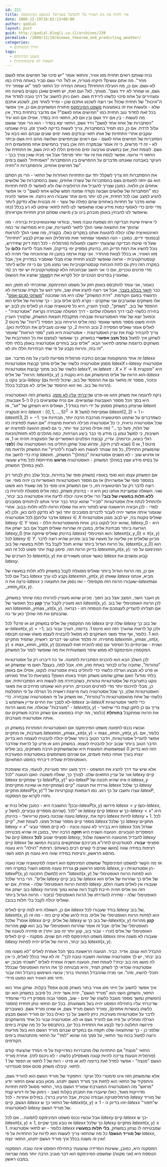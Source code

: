 ```yaml
---
id: 221
title: איך לחזות את מזג האוויר בלי להסתכל בשמיים? (משפט המינימקס)
date: 2009-12-19T16:03:13+00:00
author: gadial
layout: post
guid: http://gadial.blogli.co.il/archives/239
permalink: /2009/12/19/minmax_theorem_and_predicting_weather/
categories:
  - תורת המשחקים
tags:
  - משפט המינימקס
  - תוצאות לא אינטואיטיביות
---
```

נניח שאתם רואים תחזית מזג אוויר, והחזאי אומר "יש סיכוי של חמישים אחוז לגשם מחר". מה אתם עושים? תיקחו מטריה, או לא? הרי גשם סביר באותה מידה כמו לא-גשם. אם כן, מה הועילה התחזית? באותה המידה יכל החזאי לומר "או שמחר ירד גשם, או שמחר לא ירד גשם". מגוחך, לא? ועם זאת, יש חזאים שאכן נוקטים בשיטה הזו ומצהירים על אחוז סיכוי כלשהו לירידת גשם. האם ניתן לחשוב על דרך טובה למדוד את ה"איכות" של תחזית שכזו? אני רוצה לשכנע אתכם שכן - ומייד לאחר מכן, לשכנע אתכם שלא - ולעשות את זה באמצעות [משפט המינימקס](http://he.wikipedia.org/wiki/%D7%9E%D7%A9%D7%A4%D7%98_%D7%94%D7%9E%D7%99%D7%A0%D7%99%D7%9E%D7%A7%D7%A1) מתורת המשחקים.אם כן, איך אפשר בכל זאת למדוד טוב תחזית כמו "חמישים אחוז לגשם"? אם מדובר בתחזית בודד, אין מה לעשות - בין אם ירד גשם ובין אם לא, החזאי היה בסדר. אפילו אם הוא יגיד "הסתברות של אחוז אחד לגשם" וירד גשם, החזאי יצא בסדר - הוא הרי אמר שגשם עלול לרדת. אם כן, כמו תמיד בהסתברות, צריך לעשות בדיקה לאורך זמן. נניח שאנחנו עוקבים אחרי התחזיות של אותו חזאי ובודקים מאה ימים שונים שבהם הוא ניבא על הסתברות של חמישים אחוז לגשם - וגם רואים שבחמישים ושלושה מהם היה גשם וביתר לא - זה די מרשים, כי זה אומר שבמקרה הזה אכן בערך בחמישים אחוז מהפעמים היה גשם. לעומת זאת, אם בתשעים וארבעה ימים מהימים הללו לא היה גשם, אז התחזית של החזאי די גרועה. אפשר לנסח את זה עוד יותר פורמלי אבל אני מניח שאין צורך בכך - העיקר באבחנה שאנחנו מדברים על ההפרשים בין ההסתברות "האמיתית" לגשם בימים של חמישים אחוזים, וההסתברות ה"חזויה".

את ההסתברות הזו צריך לשקלל יחד עם התחזיות האחרות של החזאי - הרי מן הסתם הוא גם יחזה לפעמים גשם בהסתברות של עשרה אחוזים, וגשם בהסתברות של שלושים אחוזים וכן הלאה. כמובן שצריך להגביל את הרזולוציה שלו ולא לאפשר לו לתת תחזיות כמו "הסתברות של שלושים ושבעה נקודה שמונה חמש שלוש אחוז לגשם" כי אז אפשר להגיע למצב שבו לכל תחזית, אין לנו יותר מיום אחד שעבורו היא ניתנה. אז אפשר להניח שהוא מדבר על תחזיות באחוזים שהם כפולה של עשר - זה מבטיח שלא נזדקק ליותר מדי ימים כדי לאסוף כמות מידע שכזו שתאפשר לנו לתת לחזאי שיפוט לא רע בכלל (כזה שיאפשר לנו להבחין באופן מובהק בינו ובין מישהו שסתם זורק תחזיות אקראיות).

לי אישית שיטת הבדיקה הזו נשמעת טובה מאוד, ובוודאי שאינטואיטיבית וברורה - מה שהופך את התוצאה שאני הולך לתאר למעניינת, שכן היא ממחישה עד כמה האינטואיציה שלנו יכולה להטעות אותנו במקרים כאלו. בקצרה, מה שאני הולך להראות (בנפנופי ידיים, כמובן - הנה המאמר שמתאר זאת פורמלית) הוא שניתן לבצע "תחזיות" שעל פי שיטת הבדיקה שהצעתי ייחשבו למעולות (פורמלית - לכל רמת דיוק שתידרש, נוכל להשיג את רמת הדיוק הזו, בהינתן מספיק ימי בדיקה), וזאת מבלי לדעת **כלום** על מזג האוויר, או בכלל לצאת מהחדר. אני קצת ארמה במובן זה שההוכחה שלי תהיה לא קונסטרוקטיבית - אראה שאפשר לבצע תחזית שכזו מבלי שאסביר במדוייק איך; אבל במקרה הזה ניתן גם לתת הוכחות קונסטרוקטיביות ואני נמנע מכך גם כי זה יגלוש ליותר מדי פרטים טכניים, וגם כי אני חושב שבהוכחה הלא קונסטרוקטיבית יש יופי רב (מי שמעוניין בפרטים הטכניים יכול לקרוא את ה[מאמר](http://eprints.kfupm.edu.sa/60559/1/60559.pdf) שהציג את הנושא).

כאמור, אני עומד להתבסס באופן חזק על משפט המינימקס, שהזכרתי לא מזמן; הוא כבר [תואר בבלוג בעבר](http://www.gadial.net/?p=16), אבל אני רוצה להציג אותו שוב, ותוך דגש על נקודה שכנראה לא הדגשתי בפעם הקודמת. "זירת המשחק" שלנו היא מה שמכונה "[משחקי סכום-אפס](http://he.wikipedia.org/wiki/%D7%9E%D7%A9%D7%97%D7%A7_%D7%A1%D7%9B%D7%95%D7%9D_%D7%90%D7%A4%D7%A1)". אלו משחקים שמערבים שני שחקנים - נקרא להם אליס ובוב - כך שהרווח של אליס הוא ההפסד של בוב. "משחק", לצורך העניין, היא כל סיטואציה שבה הן לאליס והן לבוב יש בחירה כלשהי לגבי דרך הפעולה שלהם - דרך הפעולה שנבחרה נקראת "אסטרטגיה" - וכפועל יוצא של שתי האסטרטגיות שנבחרו מתקבלת תוצאת המשחק, שלצורך העניין תהיה פשוט מספר ממשי שאומר כמה אליס הרוויחה ובוב הפסיד ("רווח" של מינוס 2 לאליס אומר שאליס הפסידה 2 ובוב הרוויח 2, כך שאיננו מגבילים את הכלליות כאן). צריך להבהיר קצת את עניין האסטרטגיה - אסטרטגיה היא מעין "ספר הוראות" שאומר לשחקן איך לפעול **בכל מצב אפשרי** במשחק. כך שאפשר לצמצם את כל המורכבות של משחקים כדוגמת שחמט לתיאור הבא: "אליס ובוב בוחרים אסטרטגיה באופן בלתי תלוי זה בזה, והרווח נקבע על פי שתי הבחירות הללו ותו לא".

זה אחד מהמקומות שבהם כתיבה פורמלית מסייעת להבין על מה מדובר. אם $latex x$ מסמן אסטרטגיה כלשהי של אליס מתוך קבוצת אסטרטגיות $latex X$ ו-$latex y$ אסטרטגיה כלשהי של בוב מתוך קבוצת אסטרטגיות $latex Y$, אז $latex \pi:X\times Y\to\mathbb{R}$ היא "פונקצית הרווח" של אליס: $latex \pi\left(x,y\right)$ הוא הרווח של אליס מהמשחק אם היא נוקטת ב-$latex x$ ובוב נוקט ב-$latex y$ (וכזכור, מספר זה מתאר גם את ההפסד של בוב. שיכול להיות גם הרווח של בוב. ואז הוא ההפסד של אליס. לא מבלבל בכלל).

ניקח לדוגמה את משחק הזוג-או-פרט ש[דיברתי עליו לא מזמן](http://www.gadial.net/?p=219). במשחק הזה האסטרטגיה היא בסך הכל מספר האצבעות שמוציאים. אם נניח שמוציאים בין 0 ל-5 אצבעות, שניצחון במשחק מסומן על ידי רווח בגודל 1, ושאליס היא השחקן של "זוג", אז $latex \pi$ היא פונקציה $latex \pi:\left\{ 0,1,\dots,5\right\} ^{2}\to\mathbb{R}$ שמקיימת למשל $latex \pi\left(2,2\right)=1$ ו-$latex \pi\left(3,2\right)=-1$. כשמדברים על שחמט הסיטואציה מורכבת הרבה יותר, מבחינת איך שכל אסטרטגיה נראית, כי כל אסטרטגיה מכילה הוראות מהצורה "אם הגעת לפוזיציה כזו של הלוח, פעל כך&#8230;" (וזה אפילו מורכב עוד יותר, כי גם לאופן ההגעה לפוזיציה יש חשיבות, כי למשל טמון בו מידע מי כבר ביצע הצרחות, כמה מהלכים ללא תזוזת/הכאת רגלי בוצעו, וכדומה). עדיין, קבוצת הפלטים האפשריים של הפונקציה תהיה או 1, או מינוס 1, או 0 (שבא לציין תיקו), ומרגע שכל שחקן החליט מה האסטרטגיה שלו (**לפני** שהמשחק התחיל!), כל מה שנותר לעשות הוא לשבת ו"להריץ" את המשחק ולראות מה קרה כדי לחשב את $latex \pi$. אז אדגיש שוב - לא משנים אסטרטגיות "במהלך" המשחק, על בסיס מידע שצץ במהלך המשחק - האסטרטגיה **מראש** מתייחסת לכל מידע שעשוי לצוץ במהלך המשחק.

אם המשחק עצמו הוא סופי באופיו (משחק סופי של בחירות, ובכל שלב ניתן לבחור רק במספר סופי של אפשרויות) אז גם מספר האסטרטגיות האפשריות בו יהיה סופי. אני רוצה לדבר רק על הסיטואציה הזו, כי אם המשחק אינו סופי כל מה שאגיד הוא פשוט שגוי. השאלה שמעניינת אותנו כאן היא זו - בהינתן משחק, כמה אליס מסוגלת להרוויח בו **ללא תלות במעשיו של בוב**? הרי אליס אינה יכולה לדעת איזו אסטרטגיה בוב יבחר, ולהתחיל לנתח אילו אסטרטגיות "סביר" שהוא יבחר כבר יגרור אותנו לניתוחים מסובכים למדי - לכן הבעיה הראשונה שיש לפתור היא את שאלת הרווח-ללא-תלות-בבוב. אחרי שנגמור איתה אפשר יהיה לעבור לדברים מסובכים יותר (אך לא נזדקק להם כאן, ולכן לא אדבר עליהם).לכל אסטרטגיה $latex x\in X$ שאליס נוקטת בה, יש לבוב מגוון אסטרטגיות $latex y\in Y$ שהוא יכול לנקוט בהן. אחת מהאסטרטגיות הללו - נאמר, $latex y\_{0}$ - היא הגרועה ביותר מבחינת אליס, במובן זה שהרווח שאליס תקבל אם בוב ישחק את $latex y\_{0}$ (בהינתן שאליס שיחקה את $latex x$) הוא המינימלי: $latex \pi\left(x,y\_{0}\right)\le\pi\left(x,y\right)$ לכל $latex y\in Y$. מכיוון שלאליס אין שליטה על מעשיו של בוב ומכיוון שהיא רוצה לדבר על הרווח הגדול ביותר שהיא תוכל לקבל בלי תלות במעשיו של בוב, $latex \pi\left(x,y\_{0}\right)$ הוא בדיוק הרווח הזה. סימון קצת יותר פשוט לכל זה הוא $latex \min_{y}\pi\left(x,y\right)$: המינימום על פני כל הערכים של $latex \pi\left(x,y\right)$ כאשר אנחנו משאירים את $latex x$ קבוע ומשנים את $latex y$.

אם כן, מה הרווח הגדול ביותר שאליס מסוגלת לקבל במשחק ללא תלות במעשיו של בוב? אם לכל $latex x$ נקבע לנו ערך $latex \min\_{y}\pi\left(x,y\right)$ שאותו $latex x$ מביא, אנחנו נרצה את ה-$latex x$ שעבורו הרווח הזה מקסימלי - ואז נסמן את התוצאה כ-$latex \max\_{x}\min_{y}\pi\left(x,y\right)$.

מן העבר השני, המצב אצל בוב הפוך. מכיוון שהוא מעוניין להרוויח כמה שיותר במשחק, הוא מעוניין לקבל ערך **קטן** ככל האפשר של $latex \pi\left(x,y\right)$. לכן הרווח האופטימלי של בוב הוא $latex \min\_{y}\max\_{x}\pi\left(x,y\right)$. אם תצליחו להצדיק לעצמכם את הנוסחה הזו - כנראה שהבנתם את מה שהלך כאן עד כה.

מה המקסמין של אליס במשחק זוג או פרט? לכל $latex x$ שלה קיים $latex y$ של בוב כך ש-$latex \pi\left(x,y\right)=-1$, ולכן קל לראות שהערך הזה הוא מינוס 1. בדומה, הערך עבור בוב הוא 1. כלומר, אף אחד משני השחקנים לא מסוגל להבטיח לעצמו משהו שאיננו תבוסה מחפירה. זה מלמד אותנו שני דברים: ראשית, שתמיד מתקיים $latex \min\_{y}\max\_{x}\pi\left(x,y\right)\le\max\_{x}\min\_{y}\pi\left(x,y\right)$ (נסו להוכיח זאת לעצמכם) ושנית - שבינתיים כל הסיפור עם המקסמין והמינמקס לא ממש שיפר משמעותית את מה שאפשר לומר על המשחק.

לכן השלב הבא הוא להכניס הסתברות לתמונה. עד כה דיברנו רק על אסטרטגיות "טהורות", שחובה עלינו לבחור באחת מהן, וזהו. אבל למה, בעצם? האם מי שמשחק זוג או פרט לא מבצע הגרלה כלשהי כדי להחליט באיזו אסטרטגיה לנקוט, אפילו אם באופן בלתי מודע? האם שחקן שחמט משחק תמיד באותו האופן? במציאות כל אחד מאיתנו נוקט בתערובת של אסטרטגיות טהורות, כשהבחירה מה לעשות היא הסתברותית. אם כן, מבלי להיכנס יותר מדי לפרטים הטכניים, הרעיון הוא שאנחנו מרחיבים את מאגר האסטרטגיות שלנו, כך שכל אסטרטגיה כעת מייצגת ראשית כל הגרלה על פי התפלגות כלשהי של אחת מהאסטרטגיות ה"טהורות", ואז משחק על פי האסטרטגיה שנבחרה. כדי לא לסבך את החיים עדיין אשתמש ב-$latex x$ וב-$latex X$ כדי לתאר אסטרטגיות "מעורבות" שכאלה. את מושג הרווח - $latex \pi\left(x,y\right)$ - צריך גם כן לתקן קצת כדי שיתאר את הרווח שמתקבל **בתוחלת** (כלומר, מה יקרה בממוצע אם נשחק הרבה משחקים עם אותה אסטרטגיה מעורבת).

ועכשיו נכנס לתמונה משפט המינימקס: אם האסטרטגיות המותרות במשחק הן מעורבות, אז מתקיים $latex \min\_{y}\max\_{x}\pi\left(x,y\right)=\max\_{x}\min\_{y}\pi\left(x,y\right)$. כלומר, אם אפשר להגריל אסטרטגיות, הדבר הטוב ביותר שאליס יכולה להבטיח לעצמה הוא בדיוק הדבר הטוב ביותר שבוב יכול להבטיח לעצמו. במשחק הזוג או פרט קל לראות שהדבר הזה הוא בדיוק 0 (שמשמעותו המעשית היא שכשמשחקים הרבה משחקים, בוב ואליס ינצחו בערך אותה כמות פעמים, אם שניהם משתמשים באסטרטגיה המעורבת האופטימלית שעליה דיברתי בפוסט המתאים).

אלא שיש עוד דרך להציג את המשפט - דרך מעט יותר מעניינת, לטעמי, וכזו ששופכת אור על עניין החזאים שלנו. לצורך כך, שאלה פשוטה: האם הטענה "לכל $latex y$ קיים $latex x$ כך שמתקיים $latex P\left(x,y\right)$" כש-$latex P$ זו איזו שהיא תכונה של $latex x,y$ (שמתקיימת או שאינה מתקיימת) גוררת את הטענה "קיים $latex x$ כך שלכל $latex y$ מתקיים $latex P\left(x,y\right)$"? עצרו וחשבו על כך רגע. נסו דוגמאות קונקרטיות של $latex P$, וחזרו לקרוא עם המסקנה.

ובכן? התשובה היא - כמובן שלא! נניח ש-$latex P\left(x,y\right)$ פירושו $latex x<y$ (כש-$latex x,y$ שניהם מספרים טבעיים, למשל). אז "לכל $latex y$ קיים $latex x$ כך ש-$latex y<x$" היא טענה שנכונה באופן טריוויאלי - בהינתן $latex y$, ניקח את $latex x$ להיות $latex y+1$. לכל מספר קיים מספר שגדול ממנו. לעומת זאת, "קיים $latex x$ כך שלכל $latex y$ מתקיים $latex y<x$" היא בבירור לא טענה נכונה - לא קיים מספר טבעי $latex x$ שגדול מכל המספרים הטבעיים. הטענה השניה היא **חזקה** הרבה יותר, במובן זה שהיא מבטיחה קיום של $latex x$ ספציפי שטוב **לכל** $latex y$, להבדיל מהטענה הראשונה שלכל $latex y$ קיים $latex x$ ספציפי **עבורו**. לסטודנטים לחדו"א מביניכם שמתקשים בהבנת המושג של רציפות במידה שווה (מושג שגרם לי קשיים רבים בשעתו): רציפות "רגילה" היא טענה מהסוג הראשון, ורציפות במידה שווה היא טענה מן הסוג השני.

אז מה הקשר למשפט המינימקס? שמשפט המינימקס הוא דוגמה לסיטואציה שבה טענה מהסוג הראשון **כן** גוררת טענה מהסוג השני! במקרה הזה $latex x,y$ הן אסטרטגיות ו-$latex P\left(x,y\right)$ היא (למשל) התכונה "$latex \pi\left(x,y\right)$ הוא לפחות הרווח האופטימלי של אליס". הרי ברור שלכל $latex y$ של בוב קיים $latex x$ של אליס כך שהרווח של אליס הוא לפחות הרווח האופטימלי שלה - אחרת, אם יש $latex y$ שעבורו אין לאליס מענה הולם, בוב ישחק את $latex y$ הזה ואז אליס תהיה חייבת לקבל רווח שהוא נמוך מהרווח האופטימלי שלה - סתירה להגדרתו של הרווח האופטימלי (כזכור - הרווח הגדול ביותר שאליס יכולה לקבל בלי תלות בבוב).

אם כן, השאלה היא למה קיים לאליס $latex x$ בודד שעבורו לכל $latex y$ של בוב, $latex \pi\left(x,y\right)$ הוא לפחות הרווח האופטימלי של אליס. נניח לרגע שלא קיים כזה - מה זה אומר? שלכל $latex x$ של אליס, קיים $latex y$ של בוב כך ש-$latex \pi\left(x,y\right)$ **קטן** מהרווח האופטימלי של אליס. אבל זה אומר שהרווח האופטימלי של בוב הוא **קטן** מהרווח האופטימלי של אליס (זכרו - עבור בוב, קטן יותר זה טוב יותר) וזו סתירה לטענה של משפט המינימקס לפיו הם שווים. מסקנה - קיים לאליס $latex x$ שעבורו לא משנה איזה $latex y$ בוב יבחר, הרווח של אליס יהיה לפחות $latex \pi\left(x,y\right)$.

ההבדל הוא עצום. אדיר. כביר. הטענה הראשונה בסך הכל אומרת לאליס "לא משנה מה בוב יבחר, יש לך אסטרטגיה שמהווה תשובה טובה לכך". זה לא עוזר בכלל לאליס, כי אין לה מושג מה בוב יבחר! לעומת זאת, הטענה השניה אומרת לאליס "תשכחי מבוב; יש אסטרטגיה שכדאי לך לשחק תמיד, והיא מבטיחה לך את הרווח האופטימלי שבכלל תוכלי להשיג, וזהו". אני מניח שההבדל המהותי ברור; עכשיו השימוש בהבדל הזה עבור חיזוי מזג האוויר הוא כמעט מיידי.

איך אפשר לחשוב על חיזוי מזג אוויר בתור משחק סכום אפס? בקלות. שחקן אחד הוא החזאי, והשחקן השני הוא "מוריד הגשם", יהיה אשר יהיה. כל סיבוב במשחק הוא יום (המשחק נמשך מספר מוגבל כלשהו של ימים - שוב, מספר גבוה מספיק דיו כדי שהמדד שדיברתי עליו בתחילת הפוסט יהיה בעל משמעות). בכל יום החזאי נותן תחזית (מספר כלשהו בעשרות אחוזים), ומוריד הגשם מוריד גשם, או שאינו מוריד גשם. כשעוברים לדבר על אסטרטגיות מעורבות, ניתן לחשוב על כך כאילו בכל יום מוריד הגשם מבצע הגרלה ומחליט על פיה אם להוריד גשם או לא. אסטרטגיה עבור כל אחד מהשחקנים פירושה החלטה כיצד לבצע את התחזית בכל יום, בהתבסס על כל מה שקרה בימים שלפני כן - כך שהתוצאה שלנו תקפה גם במקרים שבהם מוריד הגשם הוא בעל מודעות ורוצה לפעול בכוח נגד החזאי, על סמך מה שהוא "למד" על החזאי מהתנהגותו בימים הקודמים.

החזאי "מנצח" אם התחזיות שלו מתבררות כמדוייקות על פי המדד שהצעתי קודם (פורמלית הטעות צריכה להיות קטנה מאפסילון כלשהו - לא ניכנס לזה). אחרת מוריד הגשם "מנצח" - אפשר למדל זאת בדומה לזוג או פרט - רווח של 1 לחזאי או הפסד של 1 לחזאי. קיבלנו משחק סכום אפס סטנדרטי.

אלא שהמשחק הזה אינו סימטרי כלל ועיקר. התפקיד של מוריד הגשם הוא להוריד גשם, והתפקיד של החזאי הוא לחזות איך מוריד הגשם יתנהג. מכאן נובע שאם החזאי יודע "מראש" מה האסטרטגיה המעורבת שמוריד הגשם בחר, החזאי מסוגל לתת תחזיות מדוייקות מאוד, כאלו שיעברו את המבחן בקלות (שוב - נימוק של זה דורש קצת פורמליסטיקה ועבודה טכנית, אבל הרעיון ברור). במילים אחרות - לכל $latex y$ של מוריד הגשם, קיים $latex x$ של החזאי כך ש-$latex \pi\left(x,y\right)\ge1$ - זהו בדיוק ה-$latex x$ ש"תפור" לאסטרטגיה $latex y$ של מוריד הגשם.

אבל עכשיו נכנס משפט המינימקס לתמונה&#8230; אם לכל $latex y$ קיים $latex x$ כך ש-$latex \pi\left(x,y\right)\ge1$, אז נובע מכך שקיים $latex x$ כך שלכל $latex y$ מתקיים $latex \pi\left(x,y\right)\ge1$. כלומר - יש לחזאי אסטרטגיה $latex x$ שמבטיחה לו נצחון במשחק, **בלי תלות במעשיו של מוריד הגשם!** כל מה שהחזאי צריך לעשות הוא לדווח על התחזיות על פי $latex x$, ואין זה משנה בכלל איך מוריד הגשם יתנהג, החזאי ינצח!

המסקנה היא, כמובן, ששיטת המדידה שהצעתי בתחילת הפוסט אינה טובה. המסקנה הנוספת היא (אני מקווה) שמשפט המינימקס הוא דבר מגניב הרבה יותר ממה שנראה במבט ראשון.
